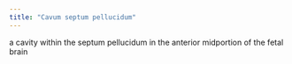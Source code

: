 ```yaml
---
title: "Cavum septum pellucidum"
---
```

a cavity within the septum pellucidum in the anterior midportion of the fetal brain

